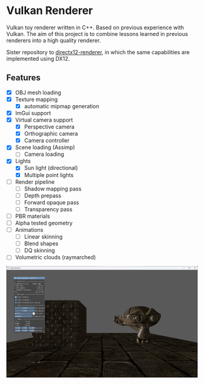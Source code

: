 # Vulkan Renderer

Vulkan toy renderer written in C++. Based on previous experience with Vulkan.
The aim of this project is to combine lessons learned in previous renderers into a high quality renderer.

Sister repository to [directx12-renderer](https://github.com/nemjit001/directx12-renderer), in which the same capabilities are implemented using DX12.

## Features

- [X] OBJ mesh loading
- [X] Texture mapping
	- [X] automatic mipmap generation
- [X] ImGui support
- [X] Virtual camera support
	- [X] Perspective camera
	- [X] Orthographic camera
	- [X] Camera controller
- [X] Scene loading (Assimp)
	- [ ] Camera loading
- [X] Lights
	- [X] Sun light (directional)
	- [X] Multiple point lights
- [ ] Render pipeline
	- [ ] Shadow mapping pass
	- [ ] Depth prepass
	- [ ] Forward opaque pass
	- [ ] Transparency pass
- [ ] PBR materials
- [ ] Alpha tested geometry
- [ ] Animations
	- [ ] Linear skinning
	- [ ] Blend shapes
	- [ ] DQ skinning
- [ ] Volumetric clouds (raymarched)

![A sample image that was rendered using Vulkan renderer](render_sample.png?raw=true "Render Sample")
